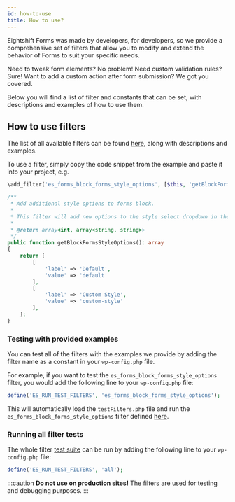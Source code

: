 ```yaml
---
id: how-to-use
title: How to use?
---
```


Eightshift Forms was made by developers, for developers, so we provide a comprehensive set of filters that allow you to modify and extend the behavior of Forms to suit your specific needs.

Need to tweak form elements? No problem! Need custom validation rules? Sure! Want to add a custom action after form submission? We got you covered.

Below you will find a list of filter and constants that can be set, with descriptions and examples of how to use them.

## How to use filters

The list of all available filters can be found [here](https://github.com/infinum/eightshift-forms/blob/develop/testFilters/testFilters.php), along with descriptions and examples.

To use a filter, simply copy the code snippet from the example and paste it into your project, e.g.
```php
\add_filter('es_forms_block_forms_style_options', [$this, 'getBlockFormsStyleOptions']);

/**
 * Add additional style options to forms block.
 *
 * This filter will add new options to the style select dropdown in the forms block. Forms style option selector will not show unless a filter is provided. This option is shown in Block Editor.
 *
 * @return array<int, array<string, string>>
 */
public function getBlockFormsStyleOptions(): array
{
	return [
		[
			'label' => 'Default',
			'value' => 'default'
		],
		[
			'label' => 'Custom Style',
			'value' => 'custom-style'
		],
	];
}
```

### Testing with provided examples

You can test all of the filters with the examples we provide by adding the filter name as a constant in your `wp-config.php` file.

For example, if you want to test the `es_forms_block_forms_style_options` filter, you would add the following line to your `wp-config.php` file:

```php
define('ES_RUN_TEST_FILTERS', 'es_forms_block_forms_style_options');
```

This will automatically load the `testFilters.php` file and run the `es_forms_block_forms_style_options` filter defined [here](https://github.com/infinum/eightshift-forms/blob/develop/testFilters/testFilters.php).

### Running all filter tests

The whole filter [test suite](https://github.com/infinum/eightshift-forms/blob/develop/testFilters/testFilters.php) can be run by adding the following line to your `wp-config.php` file:

```php
define('ES_RUN_TEST_FILTERS', 'all');
```

:::caution
**Do not use on production sites!**
The filters are used for testing and debugging purposes.
:::
